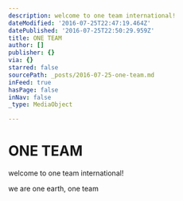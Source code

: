```yaml
---
description: welcome to one team international!
dateModified: '2016-07-25T22:47:19.464Z'
datePublished: '2016-07-25T22:50:29.959Z'
title: ONE TEAM
author: []
publisher: {}
via: {}
starred: false
sourcePath: _posts/2016-07-25-one-team.md
inFeed: true
hasPage: false
inNav: false
_type: MediaObject

---
```

# ONE TEAM

welcome to one team international!

we are one earth, one team